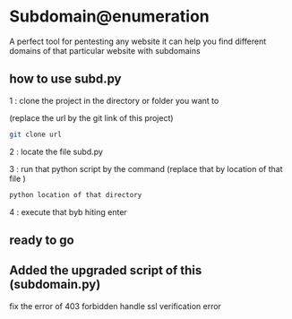 # Subdomain@enumeration 
  A perfect tool for pentesting any website it can help you find different        domains of that particular website with subdomains
  
## how to use subd.py

 
 1 : clone the project in the directory or folder you want to
 
  (replace the url by the git link of this project)
  ```bash
  git clone url 
```
 2 : locate the file subd.py 

 3 : run that python script by the command (replace that by location of that file ) 

 ```bash 
 python location of that directory   
 ```    
 4 : execute that byb hiting enter

 ## ready to go 

## Added the upgraded script of this (subdomain.py)
 fix the error of 403 forbidden 
 handle ssl verification error 
 
